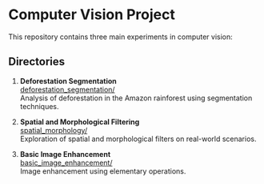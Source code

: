 # Computer Vision Project

This repository contains three main experiments in computer vision:

## Directories

1. **Deforestation Segmentation**  
   [deforestation_segmentation/](deforestation_segmentation/)  
   Analysis of deforestation in the Amazon rainforest using segmentation techniques.

2. **Spatial and Morphological Filtering**  
   [spatial_morphology/](spatial_morphology/)  
   Exploration of spatial and morphological filters on real-world scenarios.

3. **Basic Image Enhancement**  
   [basic_image_enhancement/](basic_image_enhancement/)  
   Image enhancement using elementary operations.